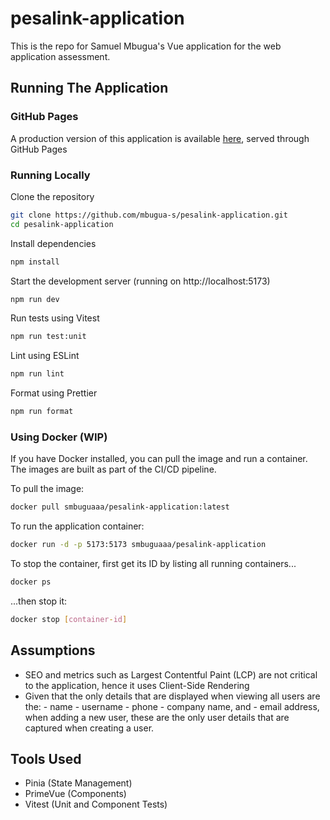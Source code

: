 # pesalink-application

This is the repo for Samuel Mbugua's Vue application for the web application assessment.

## Running The Application

### GitHub Pages

A production version of this application is available [here](https://mbugua-s.github.io/pesalink-application/), served through GitHub Pages

### Running Locally

Clone the repository

```sh
git clone https://github.com/mbugua-s/pesalink-application.git
cd pesalink-application
```

Install dependencies

```sh
npm install
```

Start the development server (running on http://localhost:5173)

```sh
npm run dev
```

Run tests using Vitest

```sh
npm run test:unit
```

Lint using ESLint

```sh
npm run lint
```

Format using Prettier

```sh
npm run format
```

### Using Docker (WIP)

If you have Docker installed, you can pull the image and run a container. The images are built as part of the CI/CD pipeline.

To pull the image:

```sh
docker pull smbuguaaa/pesalink-application:latest
```

To run the application container:

```sh
docker run -d -p 5173:5173 smbuguaaa/pesalink-application
```

To stop the container, first get its ID by listing all running containers...

```sh
docker ps
```

...then stop it:

```sh
docker stop [container-id]
```

## Assumptions

- SEO and metrics such as Largest Contentful Paint (LCP) are not critical to the application, hence it uses Client-Side Rendering
- Given that the only details that are displayed when viewing all users are the: - name - username - phone - company name, and - email address,
  when adding a new user, these are the only user details that are captured when creating a user.

## Tools Used

- Pinia (State Management)
- PrimeVue (Components)
- Vitest (Unit and Component Tests)
